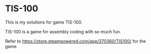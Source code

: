 # TIS-100

This is my solutions for game TIS-100.

TIS-100 is a game for assembly coding with so much fun.

Refer to https://store.steampowered.com/app/370360/TIS100/ for the game.
